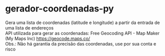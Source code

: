 # gerador-coordenadas-py
Gera uma lista de coordenadas (latitude e longitude) a partir da entrada de uma lista de endereços  
API utilizada para gerar as coordenadas: Free Geocoding API - Map Maker (My Maps Inc) https://geocode.maps.co/  
Obs.: Não há garantia da precisão das coordenadas, use por sua conta e risco
